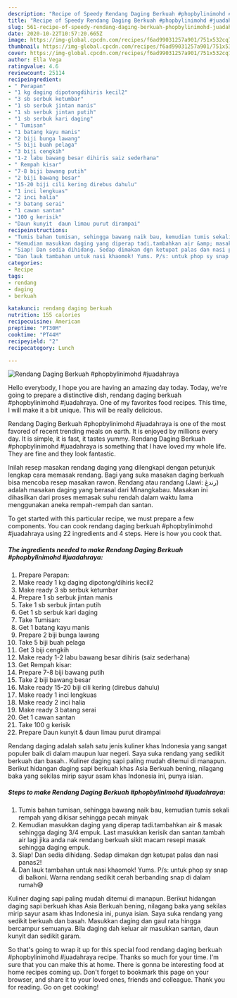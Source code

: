 ```yaml
---
description: "Recipe of Speedy Rendang Daging Berkuah #phopbylinimohd #juadahraya"
title: "Recipe of Speedy Rendang Daging Berkuah #phopbylinimohd #juadahraya"
slug: 561-recipe-of-speedy-rendang-daging-berkuah-phopbylinimohd-juadahraya
date: 2020-10-22T10:57:20.665Z
image: https://img-global.cpcdn.com/recipes/f6ad99031257a901/751x532cq70/rendang-daging-berkuah-phopbylinimohd-juadahraya-resipi-foto-utama.jpg
thumbnail: https://img-global.cpcdn.com/recipes/f6ad99031257a901/751x532cq70/rendang-daging-berkuah-phopbylinimohd-juadahraya-resipi-foto-utama.jpg
cover: https://img-global.cpcdn.com/recipes/f6ad99031257a901/751x532cq70/rendang-daging-berkuah-phopbylinimohd-juadahraya-resipi-foto-utama.jpg
author: Ella Vega
ratingvalue: 4.6
reviewcount: 25114
recipeingredient:
- " Perapan"
- "1 kg daging dipotongdihiris kecil2"
- "3 sb serbuk ketumbar"
- "1 sb serbuk jintan manis"
- "1 sb serbuk jintan putih"
- "1 sb serbuk kari daging"
- " Tumisan"
- "1 batang kayu manis"
- "2 biji bunga lawang"
- "5 biji buah pelaga"
- "3 biji cengkih"
- "1-2 labu bawang besar dihiris saiz sederhana"
- " Rempah kisar"
- "7-8 biji bawang putih"
- "2 biji bawang besar"
- "15-20 biji cili kering direbus dahulu"
- "1 inci lengkuas"
- "2 inci halia"
- "3 batang serai"
- "1 cawan santan"
- "100 g kerisik"
- "Daun kunyit  daun limau purut dirampai"
recipeinstructions:
- "Tumis bahan tumisan, sehingga bawang naik bau, kemudian tumis sekali rempah yang dikisar sehingga pecah minyak"
- "Kemudian masukkan daging yang diperap tadi.tambahkan air &amp; masak sehingga daging 3/4 empuk. Last masukkan kerisik dan santan.tambah air lagi jika anda nak rendang berkuah sikit macam resepi masak sehingga daging empuk."
- "Siap! Dan sedia dihidang. Sedap dimakan dgn ketupat palas dan nasi panas2!"
- "Dan lauk tambahan untuk nasi khaomok! Yums. P/s: untuk phop sy snap di balkoni. Warna rendang sedikit cerah berbanding snap di dalam rumah😅"
categories:
- Recipe
tags:
- rendang
- daging
- berkuah

katakunci: rendang daging berkuah 
nutrition: 155 calories
recipecuisine: American
preptime: "PT30M"
cooktime: "PT44M"
recipeyield: "2"
recipecategory: Lunch

---
```



![Rendang Daging Berkuah #phopbylinimohd #juadahraya](https://img-global.cpcdn.com/recipes/f6ad99031257a901/751x532cq70/rendang-daging-berkuah-phopbylinimohd-juadahraya-resipi-foto-utama.jpg)

Hello everybody, I hope you are having an amazing day today. Today, we're going to prepare a distinctive dish, rendang daging berkuah #phopbylinimohd #juadahraya. One of my favorites food recipes. This time, I will make it a bit unique. This will be really delicious.

Rendang Daging Berkuah #phopbylinimohd #juadahraya is one of the most favored of recent trending meals on earth. It is enjoyed by millions every day. It is simple, it is fast, it tastes yummy. Rendang Daging Berkuah #phopbylinimohd #juadahraya is something that I have loved my whole life. They are fine and they look fantastic.

Inilah resep masakan rendang daging yang dilengkapi dengan petunjuk lengkap cara memasak rendang. Bagi yang suka masakan daging berkuah bisa mencoba resep masakan rawon. Rendang atau randang (Jawi: رندڠ) adalah masakan daging yang berasal dari Minangkabau. Masakan ini dihasilkan dari proses memasak suhu rendah dalam waktu lama menggunakan aneka rempah-rempah dan santan.


To get started with this particular recipe, we must prepare a few components. You can cook rendang daging berkuah #phopbylinimohd #juadahraya using 22 ingredients and 4 steps. Here is how you cook that.

<!--inarticleads1-->

##### The ingredients needed to make Rendang Daging Berkuah #phopbylinimohd #juadahraya:

1. Prepare  Perapan:
1. Make ready 1 kg daging dipotong/dihiris kecil2
1. Make ready 3 sb serbuk ketumbar
1. Prepare 1 sb serbuk jintan manis
1. Take 1 sb serbuk jintan putih
1. Get 1 sb serbuk kari daging
1. Take  Tumisan:
1. Get 1 batang kayu manis
1. Prepare 2 biji bunga lawang
1. Take 5 biji buah pelaga
1. Get 3 biji cengkih
1. Make ready 1-2 labu bawang besar dihiris (saiz sederhana)
1. Get  Rempah kisar:
1. Prepare 7-8 biji bawang putih
1. Take 2 biji bawang besar
1. Make ready 15-20 biji cili kering (direbus dahulu)
1. Make ready 1 inci lengkuas
1. Make ready 2 inci halia
1. Make ready 3 batang serai
1. Get 1 cawan santan
1. Take 100 g kerisik
1. Prepare Daun kunyit &amp; daun limau purut dirampai


Rendang daging adalah salah satu jenis kuliner khas Indonesia yang sangat populer baik di dalam maupun luar negeri. Saya suka rendang yang sedikit berkuah dan basah.. Kuliner daging sapi paling mudah ditemui di manapun. Berikut hidangan daging sapi berkuah khas Asia Berkuah bening, nilagang baka yang sekilas mirip sayur asam khas Indonesia ini, punya isian. 

<!--inarticleads2-->

##### Steps to make Rendang Daging Berkuah #phopbylinimohd #juadahraya:

1. Tumis bahan tumisan, sehingga bawang naik bau, kemudian tumis sekali rempah yang dikisar sehingga pecah minyak
1. Kemudian masukkan daging yang diperap tadi.tambahkan air &amp; masak sehingga daging 3/4 empuk. Last masukkan kerisik dan santan.tambah air lagi jika anda nak rendang berkuah sikit macam resepi masak sehingga daging empuk.
1. Siap! Dan sedia dihidang. Sedap dimakan dgn ketupat palas dan nasi panas2!
1. Dan lauk tambahan untuk nasi khaomok! Yums. P/s: untuk phop sy snap di balkoni. Warna rendang sedikit cerah berbanding snap di dalam rumah😅


Kuliner daging sapi paling mudah ditemui di manapun. Berikut hidangan daging sapi berkuah khas Asia Berkuah bening, nilagang baka yang sekilas mirip sayur asam khas Indonesia ini, punya isian. Saya suka rendang yang sedikit berkuah dan basah. Masukkan daging dan gaul rata hingga bercampur semuanya. Bila daging dah keluar air masukkan santan, daun kunyit dan sedikit garam. 

So that's going to wrap it up for this special food rendang daging berkuah #phopbylinimohd #juadahraya recipe. Thanks so much for your time. I'm sure that you can make this at home. There is gonna be interesting food at home recipes coming up. Don't forget to bookmark this page on your browser, and share it to your loved ones, friends and colleague. Thank you for reading. Go on get cooking!
